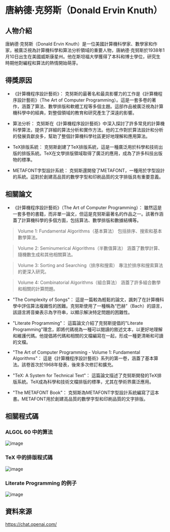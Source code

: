 # 唐納德·克努斯（Donald Ervin Knuth）

## 人物介紹
唐納德·克努斯（Donald Ervin Knuth）是一位美國計算機科學家、數學家和作家，被廣泛視為計算機科學和算法分析領域的重要人物，唐納德·克努斯於1938年1月10日出生在美國威斯康星州。他在斯坦福大學獲得了本科和博士學位，研究生時期他對編程和算法的熱情開始萌芽。

## 得獎原因

* 《計算機程序設計藝術》： 克努斯的最著名和最具影響力的工作是《計算機程序設計藝術》（The Art of Computer Programming）。這是一套多卷的著作，涵蓋了算法、數學排版和軟體工程等多個主題。這部作品被廣泛視為計算機科學中的經典，對整個領域的教育和研究產生了深遠的影響。

* 算法分析： 克努斯在《計算機程序設計藝術》中深入探討了許多常見的計算機科學算法，提供了詳細的算法分析和實作方法。他的工作對於算法設計和分析的發展貢獻良多，幫助了整個計算機科學社區更好地理解和應用算法。

* TeX排版系統： 克努斯創建了TeX排版系統，這是一種廣泛用於科學和技術出版的排版系統。TeX在文學排版領域取得了廣泛的應用，成為了許多科技出版物的標準。

* METAFONT字型設計系統： 克努斯還開發了METAFONT，一種用於字型設計的系統。這對於創建高品質的數學字型和印刷品質的文字排版具有重要意義。

## 相關論文

* 《計算機程序設計藝術》（The Art of Computer Programming）： 雖然這是一套多卷的書籍，而非單一論文，但這是克努斯最著名的作品之一。該著作涵蓋了計算機科學的多個方面，包括算法、數學排版和數據結構等。
> Volume 1: Fundamental Algorithms（基本算法） 包括排序、搜索和基本數學算法。

> Volume 2: Seminumerical Algorithms（半數值算法） 涵蓋了數學計算、隨機數生成和其他相關算法。

> Volume 3: Sorting and Searching（排序和搜索） 專注於排序和搜索算法的更深入研究。

> Volume 4: Combinatorial Algorithms（組合算法） 涵蓋了許多組合數學和相關的計算問題。


* "The Complexity of Songs"： 這是一篇較為輕鬆的論文，諷刺了在計算機科學中評估算法複雜性的困難。克努斯使用了一種稱為“巴赫”（Bach）的語言，該語言將音樂表示為字符串，以顯示解決特定問題的困難性。

* "Literate Programming"： 這篇論文介紹了克努斯提倡的"Literate Programming"理念，即將代碼視為一種可以閱讀的敘述文本，以更好地理解和維護代碼。他提倡將代碼和相關的文檔編寫在一起，形成一種更清晰和可讀的文檔。

* "The Art of Computer Programming - Volume 1: Fundamental Algorithms"： 這是《計算機程序設計藝術》系列的第一卷，涵蓋了基本算法。該卷首次於1968年發表，後來多次修訂和擴充。

* "TeX: A System for Technical Text"： 這篇論文描述了克努斯開發的TeX排版系統。TeX成為科學和技術文檔排版的標準，尤其在學術界廣泛應用。

* "The METAFONT Book"： 克努斯為METAFONT字型設計系統編寫了這本書。METAFONT用於創建高品質的數學字型和印刷品質的文字排版。

## 相關程式碼

### ALGOL 60 中的算法
![image](https://github.com/ali1234-56/wp110b/assets/99935047/f9e1d363-e779-4f2f-8677-0e3642feefbf)
### TeX 中的排版程式碼
![image](https://github.com/ali1234-56/wp110b/assets/99935047/3caa8a0b-c7fd-46e9-a3d0-75c10fefe1a8)
### Literate Programming 的例子
![image](https://github.com/ali1234-56/wp110b/assets/99935047/ed751981-39b2-4e77-9c8a-68a2294176b2)

## 資料來源
https://chat.openai.com/
